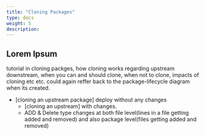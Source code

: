 ```yaml
---
title: "Cloning Packages"
type: docs
weight: 5
description: 
---
```


## Lorem Ipsum

tutorial in cloning packges, how cloning works regarding upstream downstream, when you can and should clone, when not to clone, impacts of cloning etc etc. could again reffer back to the package-lifecycle diagram when its created.

- [cloning an upstream package] deploy without any changes
  - [cloning an upstream] with changes.
  - ADD & Delete type changes at both file level(lines in a file getting added and removed) and also package level(files getting added and removed)
